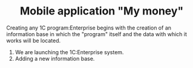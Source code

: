 <h1 align="center">Mobile application "My money"</h1>

Creating any 1C program:Enterprise begins with the creation of an information base in which the "program" itself and the data with which it works will be located.

1. We are launching the 1C:Enterprise system.
2. Adding a new information base.
